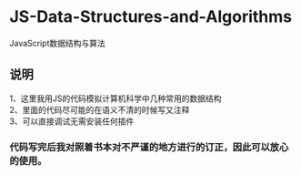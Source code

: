 # JS-Data-Structures-and-Algorithms
JavaScript数据结构与算法

## 说明
1、这里我用JS的代码模拟计算机科学中几种常用的数据结构<br>
2、里面的代码尽可能的在语义不清的时候写又注释<br>
3、可以直接调试无需安装任何插件<br>
### 代码写完后我对照着书本对不严谨的地方进行的订正，因此可以放心的使用。
